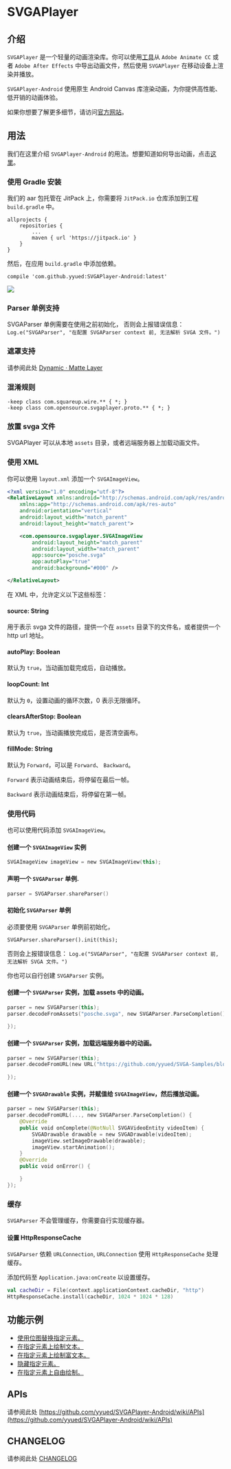 # SVGAPlayer

## 介绍

`SVGAPlayer` 是一个轻量的动画渲染库。你可以使用[工具](http://svga.io/designer.html)从 `Adobe Animate CC` 或者 `Adobe After Effects` 中导出动画文件，然后使用 `SVGAPlayer` 在移动设备上渲染并播放。

`SVGAPlayer-Android` 使用原生 Android Canvas 库渲染动画，为你提供高性能、低开销的动画体验。

如果你想要了解更多细节，请访问[官方网站](http://svga.io/)。

## 用法

我们在这里介绍 `SVGAPlayer-Android` 的用法。想要知道如何导出动画，点击[这里](http://svga.io/designer.html)。

### 使用 Gradle 安装

我们的 aar 包托管在 JitPack 上，你需要将 `JitPack.io` 仓库添加到工程 `build.gradle` 中。

```
allprojects {
    repositories {
        ...
        maven { url 'https://jitpack.io' }
    }
}
```

然后，在应用 `build.gradle` 中添加依赖。

```
compile 'com.github.yyued:SVGAPlayer-Android:latest'
```

[![](https://jitpack.io/v/yyued/SVGAPlayer-Android.svg)](https://jitpack.io/#yyued/SVGAPlayer-Android)

### Parser 单例支持
SVGAParser 单例需要在使用之前初始化，
否则会上报错误信息：
`Log.e("SVGAParser", "在配置 SVGAParser context 前, 无法解析 SVGA 文件。")`


### 遮罩支持
请参阅此处 [Dynamic · Matte Layer](https://github.com/yyued/SVGAPlayer-Android/wiki/Dynamic-%C2%B7-Matte-Layer)

### 混淆规则

```
-keep class com.squareup.wire.** { *; }
-keep class com.opensource.svgaplayer.proto.** { *; }
```

### 放置 svga 文件

SVGAPlayer 可以从本地 `assets` 目录，或者远端服务器上加载动画文件。

### 使用 XML

你可以使用 `layout.xml` 添加一个 `SVGAImageView`。

```xml
<?xml version="1.0" encoding="utf-8"?>
<RelativeLayout xmlns:android="http://schemas.android.com/apk/res/android"
    xmlns:app="http://schemas.android.com/apk/res-auto"
    android:orientation="vertical"
    android:layout_width="match_parent"
    android:layout_height="match_parent">

    <com.opensource.svgaplayer.SVGAImageView
        android:layout_height="match_parent"
        android:layout_width="match_parent"
        app:source="posche.svga"
        app:autoPlay="true"
        android:background="#000" />

</RelativeLayout>
```

在 XML 中，允许定义以下这些标签：

#### source: String
用于表示 svga 文件的路径，提供一个在 `assets` 目录下的文件名，或者提供一个 http url 地址。

#### autoPlay: Boolean
默认为 `true`，当动画加载完成后，自动播放。

#### loopCount: Int
默认为 `0`，设置动画的循环次数，0 表示无限循环。

#### clearsAfterStop: Boolean
默认为 `true`，当动画播放完成后，是否清空画布。

#### fillMode: String

默认为 `Forward`，可以是 `Forward`、 `Backward`。

`Forward` 表示动画结束后，将停留在最后一帧。

`Backward` 表示动画结束后，将停留在第一帧。

### 使用代码

也可以使用代码添加 `SVGAImageView`。

#### 创建一个 `SVGAImageView` 实例

```kotlin
SVGAImageView imageView = new SVGAImageView(this);
```

#### 声明一个 `SVGAParser` 单例.

```kotlin
parser = SVGAParser.shareParser()
```

#### 初始化 `SVGAParser` 单例

必须要使用 `SVGAParser` 单例前初始化，
```
SVGAParser.shareParser().init(this);
```

否则会上报错误信息：
`Log.e("SVGAParser", "在配置 SVGAParser context 前, 无法解析 SVGA 文件。")`

你也可以自行创建 `SVGAParser` 实例。

#### 创建一个 `SVGAParser` 实例，加载 assets 中的动画。

```kotlin
parser = new SVGAParser(this);
parser.decodeFromAssets("posche.svga", new SVGAParser.ParseCompletion() {
    
});
```

#### 创建一个 `SVGAParser` 实例，加载远端服务器中的动画。

```kotlin
parser = new SVGAParser(this);
parser.decodeFromURL(new URL("https://github.com/yyued/SVGA-Samples/blob/master/posche.svga?raw=true"), new SVGAParser.ParseCompletion() {
    
});
```

#### 创建一个 `SVGADrawable` 实例，并赋值给 `SVGAImageView`，然后播放动画。

```kotlin
parser = new SVGAParser(this);
parser.decodeFromURL(..., new SVGAParser.ParseCompletion() {
    @Override
    public void onComplete(@NotNull SVGAVideoEntity videoItem) {
        SVGADrawable drawable = new SVGADrawable(videoItem);
        imageView.setImageDrawable(drawable);
        imageView.startAnimation();
    }
    @Override
    public void onError() {

    }
});
```

### 缓存

`SVGAParser` 不会管理缓存，你需要自行实现缓存器。

#### 设置 HttpResponseCache

`SVGAParser` 依赖 `URLConnection`, `URLConnection` 使用 `HttpResponseCache` 处理缓存。

添加代码至 `Application.java:onCreate` 以设置缓存。

```kotlin
val cacheDir = File(context.applicationContext.cacheDir, "http")
HttpResponseCache.install(cacheDir, 1024 * 1024 * 128)
```

## 功能示例

* [使用位图替换指定元素。](https://github.com/yyued/SVGAPlayer-Android/wiki/Dynamic-Image)
* [在指定元素上绘制文本。](https://github.com/yyued/SVGAPlayer-Android/wiki/Dynamic-Text)
* [在指定元素上绘制富文本。](https://github.com/yyued/SVGAPlayer-Android/wiki/Dynamic-Text-Layout)
* [隐藏指定元素。](https://github.com/yyued/SVGAPlayer-Android/wiki/Dynamic-Hidden)
* [在指定元素上自由绘制。](https://github.com/yyued/SVGAPlayer-Android/wiki/Dynamic-Drawer)

## APIs

请参阅此处 [https://github.com/yyued/SVGAPlayer-Android/wiki/APIs](https://github.com/yyued/SVGAPlayer-Android/wiki/APIs)

## CHANGELOG

请参阅此处 [CHANGELOG](./CHANGELOG.md)